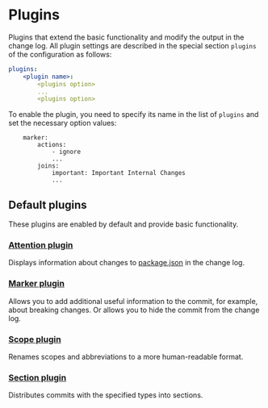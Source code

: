# Plugins

Plugins that extend the basic functionality and modify the output in the change log. All plugin settings are described in the special section `plugins` of the configuration as follows:

```YAML
plugins:
    <plugin name>:
        <plugins option>
        ...
        <plugins option>
```

To enable the plugin, you need to specify its name in the list of `plugins` and set the necessary option values:

```
    marker:
        actions:
            - ignore
            ...
        joins:
            important: Important Internal Changes
            ...
```

## Default plugins

These plugins are enabled by default and provide basic functionality.

### [Attention plugin](default/attention.md)

Displays information about changes to [package.json](https://docs.npmjs.com/files/package.json) in the change log.

### [Marker plugin](default/marker.md)

Allows you to add additional useful information to the commit, for example, about breaking changes. Or allows you to hide the commit from the change log.

### [Scope plugin](default/scope.md)

Renames scopes and abbreviations to a more human-readable format.

### [Section plugin](default/section.md)

Distributes commits with the specified types into sections.
